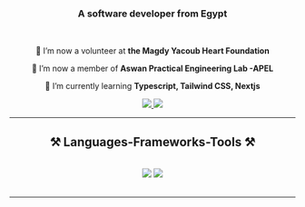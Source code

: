 <h3 align="center">A software developer from Egypt</h3>

<br/>

<div align="center">
 
 🔭 I’m now a volunteer at **the Magdy Yacoub Heart Foundation**
 
 🔭 I’m now a member of **Aswan Practical Engineering Lab -APEL**
 
 🌱 I’m currently learning **Typescript, Tailwind CSS, Nextjs**

 
 </div>
 
<div align="center"> 
  <a href="saharmahmud86@gmail.com">
    <img src="https://img.shields.io/badge/Gmail-333333?style=for-the-badge&logo=gmail&logoColor=red" />
  </a>
  <a href="https://www.linkedin.com/in/sahar-mahmoud-bb9a40219/" target="_blank">
    <img src="https://img.shields.io/badge/LinkedIn-0077B5?style=for-the-badge&logo=linkedin&logoColor=white" target="_blank" />
  </a>
  
</div>

 <hr/>
 
<h2 align="center">⚒️ Languages-Frameworks-Tools ⚒️</h2>
<br/>
<div align="center">
    <img src="https://skillicons.dev/icons?i=react,bootstrap,mui,html,css,vscode" />
    <img src="https://skillicons.dev/icons?i=python,javascript,typescript,nextjs,github,figma,tailwind,git" /><br>
</div>

<br/>
<hr/>
